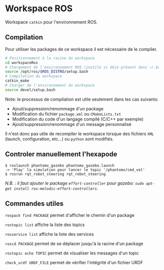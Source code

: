 # Workspace ROS

Workspace `catkin` pour l'environnement ROS.


## Compilation

Pour utiliser les packages de ce workspace il est nécessaire de le compiler.
```sh
# Positionnement à la racine du workspace
cd workspaceRos
# Chargement de l'environnement ROS (inutile si déjà présent dans ~/.bashrc)
source /opt/ros/$ROS_DISTRO/setup.bash
# Compilation du workspace
catkin_make
# Charger de l'environnement du workspace
source devel/setup.bash
```

Note: le processus de compilation est utile seulement dans les cas suivants:
- Ajout/suppression/renommage d'un package
- Modification du fichier `package.xml` ou `CMakeLists.txt`
- Modification du code d'un langage compilé (C/C++ par exemple)
- Ajout/suppression/renommage d'un message personnalisé  

Il n'est donc pas utile de recompiler le workspace lorsque des fichiers `XML` (launch, configuration, etc...) ou `python` sont modifiés.

## Controler manuellement l'hexapode

	$ roslaunch phantomx_gazebo phantomx_gazebo.launch
	-> 'Play' la simulation pour lancer le topic '/phantomx/cmd_vel'
	$ rosrun rqt_robot_steering rqt_robot_steering

_N.B. : il faut ajouter le package `effort-controller` pour gazebo: `sudo apt-get install ros-melodic-effort-controllers`._

## Commandes utiles

`rospack find PACKAGE` permet d'afficher le chemin d'un package

`rostopic list` affiche la liste des topics

`rosservice list` affiche la liste des services

`roscd PACKAGE` permet de se déplacer jusqu'à la racine d'un package

`rostopic echo TOPIC` permet de visualiser les messages d'un topic

`check_urdf URDF_FILE` permet de vérifier l'intégrité d'un fichier URDF
